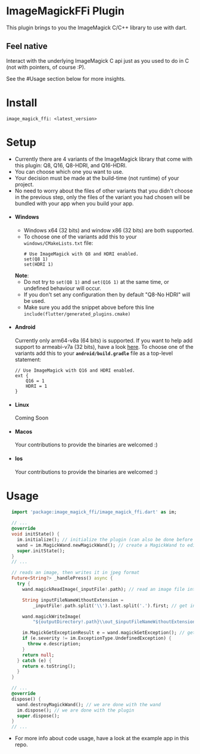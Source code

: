 # ImageMagickFFi Plugin
This plugin brings to you the ImageMagick C/C++ library to use with dart.
## Feel native
Interact with the underlying ImageMagick C api just as you used to do in C (not with pointers, of course :P).

See the #Usage section below for more insights.

# Install
`image_magick_ffi: <latest_version>`

# Setup
- Currently there are 4 variants of the ImageMagick library that come with this plugin: Q8, Q16, Q8-HDRI, and Q16-HDRI.
- You can choose which one you want to use.
- Your decision must be made at the build-time (not runtime) of your project.
- No need to worry about the files of other variants that you didn't choose in the previous step, only the files of the variant you had chosen will be bundled with your app when you build your app.
- #### Windows
  - Windows x64 (32 bits) and window x86 (32 bits) are both supported.
  - To choose one of the variants add this to your `windows/CMakeLists.txt` file:
    ```
    # Use ImageMagick with Q8 and HDRI enabled.
    set(Q8 1)
    set(HDRI 1)
    ```
  **Note**:
  - Do not try to `set(Q8 1)` and `set(Q16 1)` at the same time, or undefined behaviour will occur.
  - If you don't set any configuration then by default "Q8-No HDRI" will be used.
  - Make sure you add the snippet above before this line `include(flutter/generated_plugins.cmake)`
- #### Android
  Currently only arm64-v8a (64 bits) is supported. If you want to help add support to armeabi-v7a (32 bits), have a look [here](https://github.com/MolotovCherry/Android-ImageMagick7/discussions/95).
  To choose one of the variants add this to your **`android/build.gradle`** file as a top-level statement:
    ```
    // Use ImageMagick with Q16 and HDRI enabled.
    ext {
        Q16 = 1
        HDRI = 1
    }
    ```
- #### Linux
  Coming Soon
- #### Macos
  Your contributions to provide the binaries are welcomed :)
- #### Ios
  Your contributions to provide the binaries are welcomed :)

# Usage
```dart
  import 'package:image_magick_ffi/image_magick_ffi.dart' as im;
  
  // ...
  @override
  void initState() {
    im.initialize(); // initialize the plugin (can also be done before `runApp`)
    wand = im.MagickWand.newMagickWand(); // create a MagickWand to edit images
    super.initState();
  }
  // ...

  // reads an image, then writes it in jpeg format
  Future<String?> _handlePress() async {
    try {
      wand.magickReadImage(_inputFile!.path); // read an image file into the wand

      String inputFileNameWithoutExtension =
          _inputFile!.path.split('\\').last.split('.').first; // get input image name without extension

      wand.magickWriteImage(
          "${outputDirectory!.path}\\out_$inputFileNameWithoutExtension.jpeg"); // write image in jpeg format, automatically detects the format from the file extension

      im.MagickGetExceptionResult e = wand.magickGetException(); // get error, if any
      if (e.severity != im.ExceptionType.UndefinedException) {
        throw e.description;
      }
      return null;
    } catch (e) {
      return e.toString();
    }
  }

  // ...
  @override
  dispose() {
    wand.destroyMagickWand(); // we are done with the wand
    im.dispose(); // we are done with the plugin
    super.dispose();
  }
  // ...
```
- For more info about code usage, have a look at the example app in this repo.